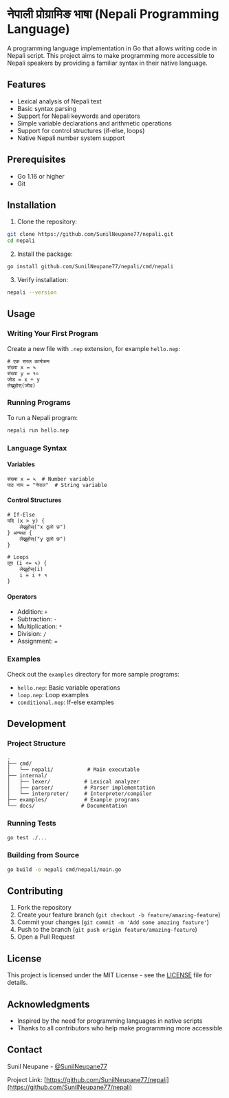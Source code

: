 # नेपाली प्रोग्रामिङ भाषा (Nepali Programming Language)

A programming language implementation in Go that allows writing code in Nepali script. This project aims to make programming more accessible to Nepali speakers by providing a familiar syntax in their native language.

## Features

- Lexical analysis of Nepali text
- Basic syntax parsing
- Support for Nepali keywords and operators
- Simple variable declarations and arithmetic operations
- Support for control structures (if-else, loops)
- Native Nepali number system support

## Prerequisites

- Go 1.16 or higher
- Git

## Installation

1. Clone the repository:
```bash
git clone https://github.com/SunilNeupane77/nepali.git
cd nepali
```

2. Install the package:
```bash
go install github.com/SunilNeupane77/nepali/cmd/nepali
```

3. Verify installation:
```bash
nepali --version
```

## Usage

### Writing Your First Program

Create a new file with `.nep` extension, for example `hello.nep`:

```nepali
# एक सरल कार्यक्रम
संख्या x = ५
संख्या y = १०
जोड = x + y
लेख्नुहोस्(जोड)
```

### Running Programs

To run a Nepali program:

```bash
nepali run hello.nep
```

### Language Syntax

#### Variables
```nepali
संख्या x = ५  # Number variable
पाठ नाम = "नेपाल"  # String variable
```

#### Control Structures
```nepali
# If-Else
यदि (x > y) {
    लेख्नुहोस्("x ठूलो छ")
} अन्यथा {
    लेख्नुहोस्("y ठूलो छ")
}

# Loops
लूप (i <= ५) {
    लेख्नुहोस्(i)
    i = i + १
}
```

#### Operators
- Addition: `+`
- Subtraction: `-`
- Multiplication: `*`
- Division: `/`
- Assignment: `=`

### Examples

Check out the `examples` directory for more sample programs:
- `hello.nep`: Basic variable operations
- `loop.nep`: Loop examples
- `conditional.nep`: If-else examples

## Development

### Project Structure
```
.
├── cmd/
│   └── nepali/           # Main executable
├── internal/
│   ├── lexer/           # Lexical analyzer
│   ├── parser/          # Parser implementation
│   └── interpreter/     # Interpreter/compiler
├── examples/            # Example programs
└── docs/               # Documentation
```

### Running Tests
```bash
go test ./...
```

### Building from Source
```bash
go build -o nepali cmd/nepali/main.go
```

## Contributing

1. Fork the repository
2. Create your feature branch (`git checkout -b feature/amazing-feature`)
3. Commit your changes (`git commit -m 'Add some amazing feature'`)
4. Push to the branch (`git push origin feature/amazing-feature`)
5. Open a Pull Request

## License

This project is licensed under the MIT License - see the [LICENSE](LICENSE) file for details.

## Acknowledgments

- Inspired by the need for programming languages in native scripts
- Thanks to all contributors who help make programming more accessible

## Contact

Sunil Neupane - [@SunilNeupane77](https://github.com/SunilNeupane77)

Project Link: [https://github.com/SunilNeupane77/nepali](https://github.com/SunilNeupane77/nepali) 